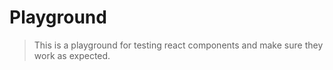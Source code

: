 # Playground

> This is a playground for testing react components and make sure they work as expected.
